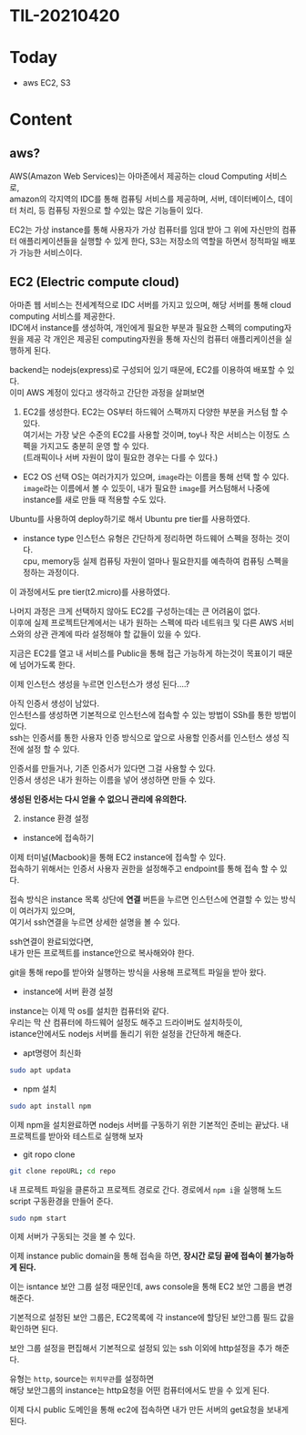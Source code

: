 # TIL-20210420

# Today

- aws EC2, S3

# Content

## aws?

AWS(Amazon Web Services)는 아마존에서 제공하는 cloud Computing 서비스로,  
amazon의 각지역의 IDC를 통해 컴퓨팅 서비스를 제공하며, 서버, 데이터베이스, 데이터 처리, 등 컴퓨팅 자원으로 할 수있는 많은 기능들이 있다.

EC2는 가상 instance를 통해 사용자가 가상 컴퓨터를 임대 받아 그 위에 자신만의 컴퓨터 애플리케이션들을 실행할 수 있게 한다, S3는 저장소의 역할을 하면서 정적파일 배포가 가능한 서비스이다.

## EC2 (Electric compute cloud)

아마존 웹 서비스는 전세계적으로 IDC 서버를 가지고 있으며, 해당 서버를 통해 cloud computing 서비스를 제공한다.  
IDC에서 instance를 생성하여, 개인에게 필요한 부분과 필요한 스펙의 computing자원을 제공 각 개인은 제공된 computing자원을 통해 자신의 컴퓨터 애플리케이션을 실행하게 된다.

backend는 nodejs(express)로 구성되어 있기 때문에, EC2를 이용하여 배포할 수 있다.  
이미 AWS 계정이 있다고 생각하고 간단한 과정을 살펴보면

1. EC2를 생성한다.
   EC2는 OS부터 하드웨어 스팩까지 다양한 부분을 커스텀 할 수 있다.  
   여기서는 가장 낮은 수준의 EC2를 사용할 것이며, toy나 작은 서비스는 이정도 스펙을 가지고도 충분히 운영 할 수 있다.  
   (트래픽이나 서버 자원이 많이 필요한 경우는 다를 수 있다.)

- EC2 OS 선택
  OS는 여러가지가 있으며, `image`라는 이름을 통해 선택 할 수 있다.  
  `image`라는 이름에서 볼 수 있듯이, 내가 필요한 `image`를 커스텀해서 나중에 instance를 새로 만들 때 적용할 수도 있다.

Ubuntu를 사용하여 deploy하기로 해서 Ubuntu pre tier를 사용하였다.

- instance type
  인스턴스 유형은 간단하게 정리하면 하드웨어 스펙을 정하는 것이다.  
  cpu, memory등 실제 컴퓨팅 자원이 얼마나 필요한지를 예측하여 컴퓨팅 스펙을 정하는 과정이다.

이 과정에서도 pre tier(t2.micro)를 사용하였다.

나머지 과정은 크게 선택하지 않아도 EC2를 구성하는데는 큰 어려움이 없다.  
이후에 실제 프로젝트단계에서는 내가 원하는 스펙에 따라 네트워크 및 다른 AWS 서비스와의 상관 관계에 따라 설정해야 할 값들이 있을 수 있다.

지금은 EC2를 열고 내 서비스를 Public을 통해 접근 가능하게 하는것이 목표이기 때문에 넘어가도록 한다.

이제 인스턴스 생성을 누르면 인스턴스가 생성 된다....?

아직 인증서 생성이 남았다.  
인스턴스를 생성하면 기본적으로 인스턴스에 접속할 수 있는 방법이 SSh를 통한 방법이 있다.  
ssh는 인증서를 통한 사용자 인증 방식으로 앞으로 사용할 인증서를 인스턴스 생성 직전에 설정 할 수 있다.

인증서를 만들거나, 기존 인증서가 있다면 그걸 사용할 수 있다.  
인증서 생성은 내가 원하는 이름을 넣어 생성하면 만들 수 있다.

**생성된 인증서는 다시 얻을 수 없으니 관리에 유의한다.**

2. instance 환경 설정

- instance에 접속하기

이제 터미널(Macbook)을 통해 EC2 instance에 접속할 수 있다.  
접속하기 위해서는 인증서 사용자 권한을 설정해주고 endpoint를 통해 접속 할 수 있다.

접속 방식은 instance 목록 상단에 **연결** 버튼을 누르면
인스턴스에 연결할 수 있는 방식이 여러가지 있으며,  
여기서 ssh연결을 누르면 상세한 설명을 볼 수 있다.

ssh연결이 완료되었다면,  
내가 만든 프로젝트를 instance안으로 복사해와야 한다.

git을 통해 repo를 받아와 실행하는 방식을 사용해 프로젝트 파일을 받아 왔다.

- instance에 서버 환경 설정

instance는 이제 막 os를 설치한 컴퓨터와 같다.  
우리는 막 산 컴퓨터에 하드웨어 설정도 해주고 드라이버도 설치하듯이,  
istance안에서도 nodejs 서버를 돌리기 위한 설정을 간단하게 해준다.

- apt명령어 최신화

```sh
sudo apt updata
```

- npm 설치

```sh
sudo apt install npm
```

이제 npm을 설치완료하면 nodejs 서버를 구동하기 위한 기본적인 준비는 끝났다.
내 프로젝트를 받아와 테스트로 실행해 보자

- git ropo clone

```sh
git clone repoURL; cd repo
```

내 프로젝트 파일을 클론하고 프로젝트 경로로 간다.
경로에서 `npm i`을 실행해 노드 script 구동환경을 만들어 준다.

```sh
sudo npm start
```

이제 서버가 구동되는 것을 볼 수 있다.

이제 instance public domain을 통해 접속을 하면,
**장시간 로딩 끝에 접속이 불가능하게 된다.**

이는 isntance 보안 그룹 설정 때문인데,
aws console을 통해 EC2 보안 그룹을 변경해준다.

기본적으로 설정된 보안 그룹은,
EC2목록에 각 instance에 할당된 보안그룹 필드 값을 확인하면 된다.

보안 그룹 설정을 편집해서 기본적으로 설정되 있는 ssh 이외에
http설정을 추가 해준다.

유형는 `http`, source는 `위치무관`를 설정하면  
해당 보안그룹의 instance는 http요청을 어떤 컴퓨터에서도 받을 수 있게 된다.

이제 다시 public 도메인을 통해 ec2에 접속하면 내가 만든 서버의 get요청을 보내게 된다.
